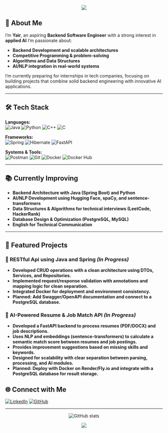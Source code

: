<!-- Banner -->
<p align="center">
  <img src="https://capsule-render.vercel.app/api?type=wave&color=gradient&height=200&section=header&text=Hi,%20I'm%20Yair%20👋&fontSize=50&animation=fadeIn&fontAlignY=35" />
</p>

## 🎯 About Me
I’m **Yair**, an aspiring **Backend Software Engineer** with a strong interest in **applied AI**
I’m passionate about:
- **Backend Development and scalable architectures**
- **Competitive Programming & problem-solving**
- **Algorithms and Data Structures**
- **AI/NLP integration in real-world systems**

I’m currently preparing for internships in tech companies, focusing on building projects that combine solid backend engineering with innovative AI applications.

---

## 🛠️ Tech Stack

**Languages:**  
![Java](https://img.shields.io/badge/Java-orange)
![Python](https://img.shields.io/badge/Python-C7BA3C?logo=python)
![C++](https://img.shields.io/badge/C++-00599C?logo=cplusplus&logoColor=white)
![C](https://img.shields.io/badge/C-00599C?logo=c&logoColor=white)


**Frameworks:**  
![Spring](https://img.shields.io/badge/Spring-BFE8A2?logo=spring)
![Hibernate](https://img.shields.io/badge/Hibernate-C6CFC6?logo=hibernate)
![FastAPI](https://img.shields.io/badge/FastAPI-D9E889?logo=fastapi)

**Systems & Tools:**  
![Postman](https://img.shields.io/badge/Postman-F2E5A5?logo=postman)
![Git](https://img.shields.io/badge/Git-F05032?logo=git&logoColor=white)
![Docker](https://img.shields.io/badge/Docker-2496ED?logo=docker&logoColor=white)
![Docker Hub](https://img.shields.io/badge/Docker%20Hub-2496ED?logo=docker&logoColor=white)

---

## 📚 Currently Improving
- **Backend Architecture with Java (Spring Boot) and Python**
- **AI/NLP Development using Hugging Face, spaCy, and sentence-transformers**
- **Data Structures & Algorithms for technical interviews (LeetCode, HackerRank)**
- **Database Design & Optimization (PostgreSQL, MySQL)**
- **English for Technical Communication**

---

## 📌 Featured Projects

### 🚀 RESTful Api using Java and Spring *(In Progress)*
- **Developed CRUD operations with a clean architecture using DTOs, Services, and Repositories.**
- **Implemented request/response validation with annotations and mapping logic for clean separation.**
- **Integrated Docker for deployment and environment consistency.**
- **Planned: Add Swagger/OpenAPI documentation and connect to a PostgreSQL database.**
  
### 🤖 AI-Powered Resume & Job Match API *(In Progress)*

- **Developed a FastAPI backend to process resumes (PDF/DOCX) and job descriptions.**
- **Uses NLP and embeddings (sentence-transformers) to calculate a semantic match score between resumes and job postings.**
- **Provides improvement suggestions based on missing skills and keywords.**
- **Designed for scalability with clear separation between parsing, processing, and AI modules.**
- **Planned: Deploy with Docker on Render/Fly.io and integrate with a PostgreSQL database for result storage.**


## 🌐 Connect with Me
[![LinkedIn](https://img.shields.io/badge/LinkedIn-Profile-blue)](https://linkedin.com/in/yair-arciniega-58b909257) 
[![GitHub](https://img.shields.io/badge/GitHub-Follow-black)](https://github.com/gameShark1610)

---

<p align="center">
  <img src="https://github-readme-stats.vercel.app/api?username=gameShark1610&show_icons=true&theme=tokyonight" alt="GitHub stats" />
</p>

<p align="center">
  <img src="https://capsule-render.vercel.app/api?type=wave&color=gradient&height=100&section=footer" />
</p>
